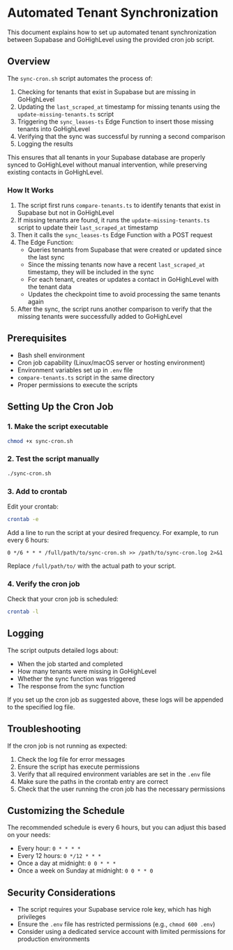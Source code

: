 # Automated Tenant Synchronization

This document explains how to set up automated tenant synchronization between Supabase and GoHighLevel using the provided cron job script.

## Overview

The `sync-cron.sh` script automates the process of:

1. Checking for tenants that exist in Supabase but are missing in GoHighLevel
2. Updating the `last_scraped_at` timestamp for missing tenants using the `update-missing-tenants.ts` script
3. Triggering the `sync_leases-ts` Edge Function to insert those missing tenants into GoHighLevel
4. Verifying that the sync was successful by running a second comparison
5. Logging the results

This ensures that all tenants in your Supabase database are properly synced to GoHighLevel without manual intervention, while preserving existing contacts in GoHighLevel.

### How It Works

1. The script first runs `compare-tenants.ts` to identify tenants that exist in Supabase but not in GoHighLevel
2. If missing tenants are found, it runs the `update-missing-tenants.ts` script to update their `last_scraped_at` timestamp
3. Then it calls the `sync_leases-ts` Edge Function with a POST request
4. The Edge Function:
   - Queries tenants from Supabase that were created or updated since the last sync
   - Since the missing tenants now have a recent `last_scraped_at` timestamp, they will be included in the sync
   - For each tenant, creates or updates a contact in GoHighLevel with the tenant data
   - Updates the checkpoint time to avoid processing the same tenants again
5. After the sync, the script runs another comparison to verify that the missing tenants were successfully added to GoHighLevel

## Prerequisites

- Bash shell environment
- Cron job capability (Linux/macOS server or hosting environment)
- Environment variables set up in `.env` file
- `compare-tenants.ts` script in the same directory
- Proper permissions to execute the scripts

## Setting Up the Cron Job

### 1. Make the script executable

```bash
chmod +x sync-cron.sh
```

### 2. Test the script manually

```bash
./sync-cron.sh
```

### 3. Add to crontab

Edit your crontab:

```bash
crontab -e
```

Add a line to run the script at your desired frequency. For example, to run every 6 hours:

```
0 */6 * * * /full/path/to/sync-cron.sh >> /path/to/sync-cron.log 2>&1
```

Replace `/full/path/to/` with the actual path to your script.

### 4. Verify the cron job

Check that your cron job is scheduled:

```bash
crontab -l
```

## Logging

The script outputs detailed logs about:
- When the job started and completed
- How many tenants were missing in GoHighLevel
- Whether the sync function was triggered
- The response from the sync function

If you set up the cron job as suggested above, these logs will be appended to the specified log file.

## Troubleshooting

If the cron job is not running as expected:

1. Check the log file for error messages
2. Ensure the script has execute permissions
3. Verify that all required environment variables are set in the `.env` file
4. Make sure the paths in the crontab entry are correct
5. Check that the user running the cron job has the necessary permissions

## Customizing the Schedule

The recommended schedule is every 6 hours, but you can adjust this based on your needs:

- Every hour: `0 * * * *`
- Every 12 hours: `0 */12 * * *`
- Once a day at midnight: `0 0 * * *`
- Once a week on Sunday at midnight: `0 0 * * 0`

## Security Considerations

- The script requires your Supabase service role key, which has high privileges
- Ensure the `.env` file has restricted permissions (e.g., `chmod 600 .env`)
- Consider using a dedicated service account with limited permissions for production environments